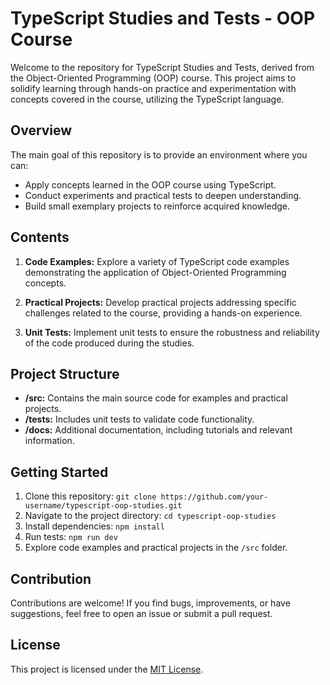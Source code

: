 # TypeScript Studies and Tests - OOP Course

Welcome to the repository for TypeScript Studies and Tests, derived from the Object-Oriented Programming (OOP) course. This project aims to solidify learning through hands-on practice and experimentation with concepts covered in the course, utilizing the TypeScript language.

## Overview

The main goal of this repository is to provide an environment where you can:

- Apply concepts learned in the OOP course using TypeScript.
- Conduct experiments and practical tests to deepen understanding.
- Build small exemplary projects to reinforce acquired knowledge.

## Contents

1. **Code Examples:** Explore a variety of TypeScript code examples demonstrating the application of Object-Oriented Programming concepts.

2. **Practical Projects:** Develop practical projects addressing specific challenges related to the course, providing a hands-on experience.

3. **Unit Tests:** Implement unit tests to ensure the robustness and reliability of the code produced during the studies.

## Project Structure

- **/src:** Contains the main source code for examples and practical projects.
- **/tests:** Includes unit tests to validate code functionality.
- **/docs:** Additional documentation, including tutorials and relevant information.

## Getting Started

1. Clone this repository: `git clone https://github.com/your-username/typescript-oop-studies.git`
2. Navigate to the project directory: `cd typescript-oop-studies`
3. Install dependencies: `npm install`
4. Run tests: `npm run dev`
5. Explore code examples and practical projects in the `/src` folder.

## Contribution

Contributions are welcome! If you find bugs, improvements, or have suggestions, feel free to open an issue or submit a pull request.

## License

This project is licensed under the [MIT License](LICENSE).
